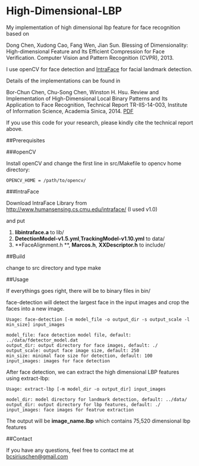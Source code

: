 High-Dimensional-LBP
====================

My implementation of high dimensional lbp feature for face recognition based on 

Dong Chen, Xudong Cao, Fang Wen, Jian Sun. Blessing of Dimensionality: High-dimensional Feature and Its Efficient Compression for Face Verification. Computer Vision and Pattern Recognition (CVPR), 2013.

I use openCV for face detection and [IntraFace](http://www.humansensing.cs.cmu.edu/intraface/) for facial landmark detection.

Details of the implementations can be found in 

Bor-Chun Chen, Chu-Song Chen, Winston H. Hsu. Review and Implementation of High-Dimensional Local Binary Patterns and Its Application to Face Recognition, Technical Report TR-IIS-14-003, Institute of Information Science, Academia Sinica, 2014. [PDF](http://bcsiriuschen.github.io/High-Dimensional-LBP/tr14003.pdf)

If you use this code for your research, please kindly cite the technical report above.

##Prerequisites

###openCV

Install openCV and change the first line in src/Makefile to opencv home directory:

    OPENCV_HOME = /path/to/opencv/

###IntraFace

Download IntraFace Library from http://www.humansensing.cs.cmu.edu/intraface/ (I used v1.0)

and put

1. **libintraface.a** to lib/
2. **DetectionModel-v1.5.yml**,**TrackingModel-v1.10.yml** to data/
3. **FaceAlignment.h **, **Marcos.h**, **XXDescriptor.h** to include/

##Build

change to src directory and type make

##Usage

If everythings goes right, there will be to binary files in bin/

face-detection will detect the largest face in the input images and crop the faces into a new image.

    Usage: face-detection [-m model_file -o output_dir -s output_scale -l min_size] input_images

    model_file: face detection model file, default: ../data/fdetector_model.dat
    output_dir: output directory for face images, default: ./
    output_scale: output face image size, default: 250
    min_size: minimal face size for detection, default: 100
    input_images: images for face detection

After face detection, we can extract the high dimensional LBP features using extract-lbp:

    Usage: extract-lbp [-m model_dir -o output_dir] input_images

    model_dir: model directory for landmark detection, default: ../data/
    output_dir: output directory for lbp features, default: ./
    input_images: face images for featrue extraction

The output will be  **image_name.lbp** which contains 75,520 dimensional lbp features

##Contact

If you have any questions, feel free to contact me at bcsiriuschen@gmail.com
